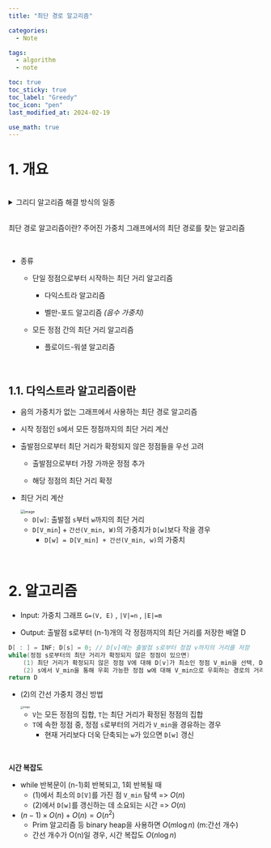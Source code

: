 ```yaml
---
title: "최단 경로 알고리즘"

categories:
  - Note

tags:
  - algorithm
  - note

toc: true
toc_sticky: true
toc_label: "Greedy"
toc_icon: "pen"
last_modified_at: 2024-02-19

use_math: true 
---
```


# 1. 개요

<br>

<details>
<summary> 그리디 알고리즘 해결 방식의 일종 </summary>

<p><br></p>
<p><strong>그리디 알고리즘이란?</strong></p>
<ul>
<li><p>최적화 문제를 해결하는 알고리즘</p>
<ul>
<li>최적화 문제: 가능한 해들 중 가장 좋은 해를 찾는 문제</li>
</ul>
</li>
<li><p>데이터 간의 관계를 고려하지 않고 수행 과정에서 최솟값/최댓값을 가진 데이터를 선택하는 알고리즘 <em>(근시안적 선택)</em></p>
<ul>
<li><p>근시안적 선택으로 찾은 부분 최적해를 모아 문제 해결</p>
</li>
<li><p>욕심쟁이/탐욕 알고리즘 등으로 불림</p>
</li>
</ul>
</li>
<li><p>일단 한 번 선택하면, 다시 번복하지 않음 (선택한 데이터를 다시 버리지 않음)</p>
</li>
<li><p>대부분의 그리디 알고리즘들은 매우 단순하며, 제한적인 문제들을 해결함</p>
</li>
</ul>


</details>

<br>

최단 경로 알고리즘이란? 주어진 가중치 그래프에서의 최단 경로를 찾는 알고리즘

<br>

* 종류

    * 단일 정점으로부터 시작하는 최단 거리 알고리즘

        * 다익스트라 알고리즘

        * 벨만-포드 알고리즘 *(음수 가중치)*

    * 모든 정점 간의 최단 거리 알고리즘

        * 플로이드-워셜 알고리즘

<br>

## 1.1. 다익스트라 알고리즘이란

* 음의 가중치가 없는 그래프에서 사용하는 최단 경로 알고리즘

* 시작 정점인 s에서 모든 정점까지의 최단 거리 계산

* 출발점으로부터 최단 거리가 확정되지 않은 정점들을 우선 고려

    * 출발점으로부터 가장 가까운 정점 추가

    * 해당 정점의 최단 거리 확정

* 최단 거리 계산

    <img src="https://github.com/yj59/baekjoon-cpp/assets/93882395/4fd1b892-9c4b-48c2-bc43-1d28d2a251d4" alt="image" style="zoom:50%;" /> 

    *   `D[w]`: 출발점 `s`부터 `w`까지의 최단 거리
    *   `D[V_min`] + `간선(V_min, W)`의 가중치가 `D[w]`보다 작을 경우
        *   `D[w] = D[V_min] + 간선(V_min, w)`의 가중치

<br>


# 2. 알고리즘


* Input: 가중치 그래프 `G=(V, E)` , `|V|=n` , `|E|=m`

* Output: 출발점 s로부터 (n-1)개의 각 정점까지의 최단 거리를 저장한 배열 D


```c++
D[ : ] = INF; D[s] = 0; // D[v]에는 출발점 s로부터 정점 v까지의 거리를 저장
while(정점 s로부터의 최단 거리가 확정되지 않은 정점이 있으면)
    (1) 최단 거리가 확정되지 않은 정점 V에 대해 D[v]가 최소인 정점 V_min을 선택, D[V_min] 확정
    (2) s에서 V_min을 통해 우회 가능한 정점 w에 대해 V_min으로 우회하는 경로의 거리가 D[w]보다 짧은 경우 D[w] 갱신    // 최단 거리 갱신
return D
```

* (2)의 간선 가중치 갱신 방법

    <img src="https://github.com/yj59/baekjoon-cpp/assets/93882395/247367e7-89cc-4c7a-8d4d-17e53e18d9ea" alt="image" style="zoom:33%;" /> 
    
    * `V`는 모든 정점의 집합, `T`는 최단 거리가 확정된 정점의 집합
    * `T`에 속한 정점 중, 정점 `s`로부터의 거리가 `V_min`을 경유하는 경우
        * 현재 거리보다 더욱 단축되는 `w`가 있으면 `D[w]` 갱신

<br>

**시간 복잡도**

*   while 반복문이 (n-1)회 반복되고, 1회 반복될 때
    *   (1)에서 최소의 `D[V]`를 가진 점 `V_min` 탐색 => $O(n)$
    *   (2)에서 `D[w]`를 갱신하는 데 소요되는 시간 => $O(n)$
*   $(n-1) \times { O(n) + O(n) } = O(n^{2})$
    *   Prim 알고리즘 등 binary heap을 사용하면 $O(m\log n)$ (m:간선 개수)
    *   간선 개수가 O(n)일 경우, 시간 복잡도 $O(n\log n)$